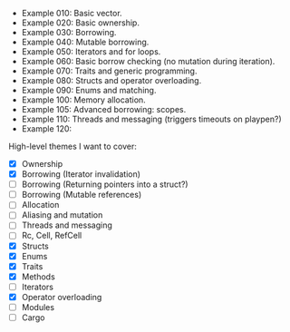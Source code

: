 - Example 010: Basic vector.
- Example 020: Basic ownership.
- Example 030: Borrowing.
- Example 040: Mutable borrowing.
- Example 050: Iterators and for loops.
- Example 060: Basic borrow checking (no mutation during iteration).
- Example 070: Traits and generic programming.
- Example 080: Structs and operator overloading.
- Example 090: Enums and matching.
- Example 100: Memory allocation.
- Example 105: Advanced borrowing: scopes.
- Example 110: Threads and messaging (triggers timeouts on playpen?)
- Example 120: 

High-level themes I want to cover:

- [x] Ownership
- [x] Borrowing (Iterator invalidation)
- [ ] Borrowing (Returning pointers into a struct?)
- [ ] Borrowing (Mutable references)
- [ ] Allocation
- [ ] Aliasing and mutation
- [ ] Threads and messaging
- [ ] Rc, Cell, RefCell
- [x] Structs
- [x] Enums
- [x] Traits
- [x] Methods
- [ ] Iterators
- [x] Operator overloading
- [ ] Modules
- [ ] Cargo

